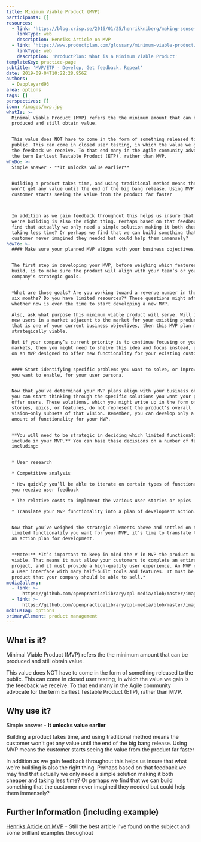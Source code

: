 ```yaml
---
title: Minimum Viable Product (MVP)
participants: []
resources:
  - link: 'https://blog.crisp.se/2016/01/25/henrikkniberg/making-sense-of-mvp'
    linkType: web
    description: Henriks Article on MVP
  - link: 'https://www.productplan.com/glossary/minimum-viable-product/'
    linkType: web
    description: 'ProductPlan: What is a Minimum Viable Product'
templateKey: practice-page
subtitle: 'MVP/ETP - Develop, Get feedback, Repeat'
date: 2019-09-04T10:22:28.956Z
authors:
  - Dappleyard93
area: options
tags: []
perspectives: []
icon: /images/mvp.jpg
whatIs: >-
  Minimal Viable Product (MVP) refers the the minimum amount that can be
  produced and still obtain value. 


  This value does NOT have to come in the form of something released to the
  public. This can come in closed user testing, in which the value we gain is
  the feedback we receive. To that end many in the Agile community advocate for
  the term Earliest Testable Product (ETP), rather than MVP.
whyDo: >-
  Simple answer - **It unlocks value earlier**


  Building a product takes time, and using traditional method means the customer
  won't get any value until the end of the big bang release. Using MVP means the
  customer starts seeing the value from the product far faster



  In addition as we gain feedback throughout this helps us insure that what
  we're building is also the right thing. Perhaps based on that feedback we may
  find that actually we only need a simple solution making it both cheaper and
  taking less time? Or perhaps we find that we can build something that the
  customer never imagined they needed but could help them immensely?
howTo: >-
  #### Make sure your planned MVP aligns with your business objectives.


  The first step in developing your MVP, before weighing which features to
  build, is to make sure the product will align with your team’s or your
  company’s strategic goals.


  *What are those goals? Are you working toward a revenue number in the coming
  six months? Do you have limited resources?* These questions might affect
  whether now is even the time to start developing a new MVP.

  Also, ask what purpose this minimum viable product will serve. Will it attract
  new users in a market adjacent to the market for your existing products? If
  that is one of your current business objectives, then this MVP plan might be
  strategically viable.

  But if your company’s current priority is to continue focusing on your core
  markets, then you might need to shelve this idea and focus instead, perhaps,
  on an MVP designed to offer new functionality for your existing customers.


  #### Start identifying specific problems you want to solve, or improvements
  you want to enable, for your user persona.


  Now that you’ve determined your MVP plans align with your business objectives,
  you can start thinking through the specific solutions you want your product to
  offer users. These solutions, which you might write up in the form of user
  stories, epics, or features, do not represent the product’s overall
  vision—only subsets of that vision. Remember, you can develop only a small
  amount of functionality for your MVP.


  **You will need to be strategic in deciding which limited functionality to
  include in your MVP.** You can base these decisions on a number of factors,
  including:


  * User research

  * Competitive analysis

  * How quickly you’ll be able to iterate on certain types of functionality when
  you receive user feedback

  * The relative costs to implement the various user stories or epics

  * Translate your MVP functionality into a plan of development action.


  Now that you’ve weighed the strategic elements above and settled on the
  limited functionality you want for your MVP, it’s time to translate this into
  an action plan for development.


  **Note:** *It’s important to keep in mind the V in MVP—the product must be
  viable. That means it must allow your customers to complete an entire task or
  project, and it must provide a high-quality user experience. An MVP cannot be
  a user interface with many half-built tools and features. It must be a working
  product that your company should be able to sell.*
mediaGallery:
  - link: >-
      https://github.com/openpracticelibrary/opl-media/blob/master/images/MVP2.png?raw=true
  - link: >-
      https://github.com/openpracticelibrary/opl-media/blob/master/images/MVP.jpg?raw=true
mobiusTag: options
primaryElement: product management
---
```

## What is it?

Minimal Viable Product (MVP) refers the the minimum amount that can be produced and still obtain value. 


This value does NOT have to come in the form of something released to the public. This can come in closed user testing, in which the value we gain is the feedback we receive. To that end many in the Agile community advocate for the term Earliest Testable Product (ETP), rather than MVP.

## Why use it?

Simple answer - **It unlocks value earlier**


Building a product takes time, and using traditional method means the customer won't get any value until the end of the big bang release. Using MVP means the customer starts seeing the value from the product far faster



In addition as we gain feedback throughout this helps us insure that what we're building is also the right thing. Perhaps based on that feedback we may find that actually we only need a simple solution making it both cheaper and taking less time? Or perhaps we find that we can build something that the customer never imagined they needed but could help them immensely?



## Further Information (including example)

[Henriks Article on MVP](https://blog.crisp.se/2016/01/25/henrikkniberg/making-sense-of-mvp) - Still the best article I've found on the subject and some brilliant examples throughout

